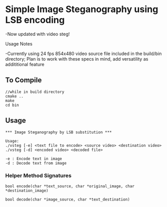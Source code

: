 # Simple Image Steganography using LSB encoding
-Now updated with video steg!

Usage Notes 

  -Currently using 24 fps 854x480 video source file included in the build/bin directory;
  Plan is to work with these specs in mind, add versatility as addititional feature 

## To Compile

~~~~
//while in build directory 
cmake ..
make
cd bin
~~~~

## Usage

~~~~
*** Image Steganography by LSB substitution ***

Usage:  
./vsteg [-e] <text file to encode> <source video> <destination video>
./vsteg [-d] <encoded video> <decoded file>

-e : Encode text in image
-d : Decode text from image
~~~~

### Helper Method Signatures 

~~~
bool encode(char *text_source, char *original_image, char *destination_image)

bool decode(char *image_source, char *text_destination)
~~~

